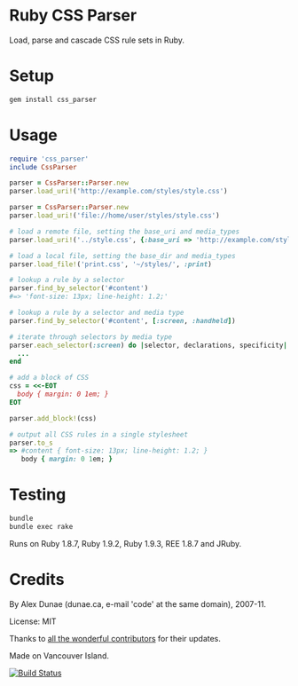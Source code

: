 # Ruby CSS Parser

Load, parse and cascade CSS rule sets in Ruby.

# Setup

```Bash
gem install css_parser
```

# Usage

```Ruby
require 'css_parser'
include CssParser

parser = CssParser::Parser.new
parser.load_uri!('http://example.com/styles/style.css')

parser = CssParser::Parser.new
parser.load_uri!('file://home/user/styles/style.css')

# load a remote file, setting the base_uri and media_types
parser.load_uri!('../style.css', {:base_uri => 'http://example.com/styles/inc/', :media_types => [:screen, :handheld])

# load a local file, setting the base_dir and media_types
parser.load_file!('print.css', '~/styles/', :print)

# lookup a rule by a selector
parser.find_by_selector('#content')
#=> 'font-size: 13px; line-height: 1.2;'

# lookup a rule by a selector and media type
parser.find_by_selector('#content', [:screen, :handheld])

# iterate through selectors by media type
parser.each_selector(:screen) do |selector, declarations, specificity|
  ...
end

# add a block of CSS
css = <<-EOT
  body { margin: 0 1em; }
EOT

parser.add_block!(css)

# output all CSS rules in a single stylesheet
parser.to_s
=> #content { font-size: 13px; line-height: 1.2; }
   body { margin: 0 1em; }
```

# Testing

```Bash
bundle
bundle exec rake
```

Runs on Ruby 1.8.7, Ruby 1.9.2, Ruby 1.9.3, REE 1.8.7 and JRuby.

# Credits

By Alex Dunae (dunae.ca, e-mail 'code' at the same domain), 2007-11.

License: MIT

Thanks to [all the wonderful contributors](http://github.com/alexdunae/css_parser/contributors) for their updates.

Made on Vancouver Island.

[![Build Status](https://travis-ci.org/alexdunae/css_parser.png)](https://travis-ci.org/alexdunae/css_parser)

